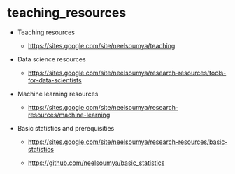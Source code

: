 # teaching_resources



* Teaching resources

    * https://sites.google.com/site/neelsoumya/teaching
    
* Data science resources

    * https://sites.google.com/site/neelsoumya/research-resources/tools-for-data-scientists
    
    
* Machine learning resources

    * https://sites.google.com/site/neelsoumya/research-resources/machine-learning
    
    
   
   
* Basic statistics and prerequisities

    * https://sites.google.com/site/neelsoumya/research-resources/basic-statistics
    
    * https://github.com/neelsoumya/basic_statistics
